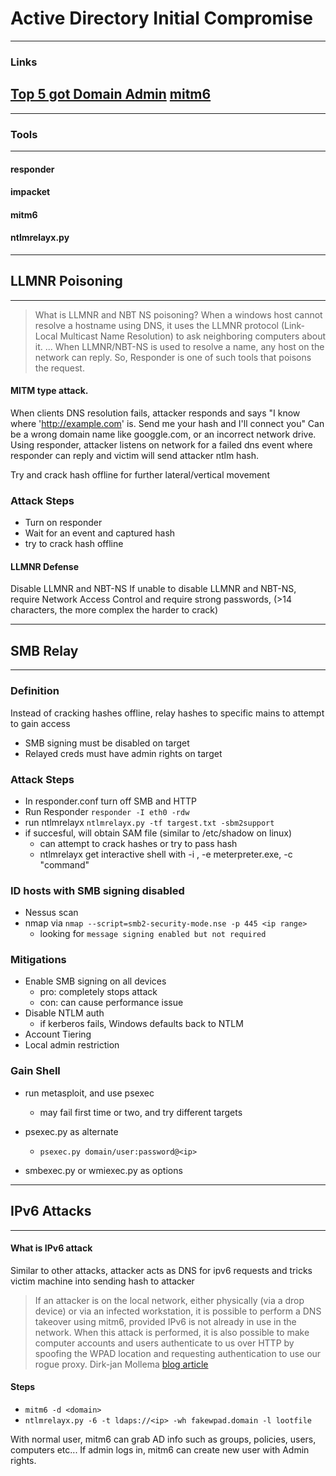 # Active Directory Initial Compromise

---
### Links
[Top 5 got Domain Admin](https://adam-toscher.medium.com/top-five-ways-i-got-domain-admin-on-your-internal-network-before-lunch-2018-edition-82259ab73aaa)
[mitm6](https://blog.fox-it.com/2018/01/11/mitm6-compromising-ipv4-networks-via-ipv6/)
---

---
### Tools
---

#### responder
#### impacket
#### mitm6
#### ntlmrelayx.py


---
## LLMNR Poisoning
---

>What is LLMNR and NBT NS poisoning?
>When a windows host cannot resolve a hostname using DNS, it uses the LLMNR protocol (Link-Local Multicast Name Resolution) to ask neighboring computers about it. ... When LLMNR/NBT-NS is used to resolve a name, any host on the network can reply. So, Responder is one of such tools that poisons the request.

#### MITM type attack.
When clients DNS resolution fails, attacker responds and says "I know where 'http://example.com' is. Send me your hash and I'll connect you"
Can be a wrong domain name like googgle.com, or an incorrect network drive.
Using responder, attacker listens on network for a failed dns event where responder can reply and victim will send attacker ntlm hash.

Try and crack hash offline for further lateral/vertical movement

### Attack Steps
- Turn on responder
- Wait for an event and captured hash
- try to crack hash offline

#### LLMNR Defense
Disable LLMNR and NBT-NS
If unable to disable LLMNR and NBT-NS, require Network Access Control and require strong passwords, (>14 characters, the more complex the harder to crack)


---
## SMB Relay
---

### Definition
Instead of cracking hashes offline, relay hashes to specific mains to attempt to gain access

- SMB signing must be disabled on target
- Relayed creds must have admin rights on target

### Attack Steps
- In responder.conf turn off SMB and HTTP
- Run Responder ``` responder -I eth0 -rdw ```
- run ntlmrelayx ``` ntlmrelayx.py -tf targest.txt -sbm2support ```
- if succesful, will obtain SAM file (similar to /etc/shadow on linux)
	- can attempt to crack hashes or try to pass hash
	- ntlmrelayx get interactive shell with -i , -e meterpreter.exe, -c "command" 

### ID hosts with SMB signing disabled
- Nessus scan
- nmap via ``` nmap --script=smb2-security-mode.nse -p 445 <ip range> ```
	- looking for ``` message signing enabled but not required ```

### Mitigations
- Enable SMB signing on all devices
	- pro: completely stops attack
	- con: can cause performance issue
- Disable NTLM auth
	- if kerberos fails, Windows defaults back to NTLM
- Account Tiering
- Local admin restriction


### Gain Shell
- run  metasploit, and use psexec
	- may fail first time or two, and try different targets

- psexec.py as alternate
	- ``` psexec.py domain/user:password@<ip> ```
- smbexec.py or wmiexec.py as options


---
## IPv6 Attacks
---

#### What is IPv6 attack
Similar to other attacks, attacker acts as DNS for ipv6 requests and tricks victim machine into sending hash to attacker
> If an attacker is on the local network, either physically (via a drop device) or via an infected workstation, it is possible to perform a DNS takeover using mitm6, provided IPv6 is not already in use in the network. When this attack is performed, it is also possible to make computer accounts and users authenticate to us over HTTP by spoofing the WPAD location and requesting authentication to use our rogue proxy.
> Dirk-jan Mollema [blog article](https://dirkjanm.io/worst-of-both-worlds-ntlm-relaying-and-kerberos-delegation/)
#### Steps
- ``` mitm6 -d <domain> ```
- ``` ntlmrelayx.py -6 -t ldaps://<ip> -wh fakewpad.domain -l lootfile ```

With normal user, mitm6 can grab AD info such as groups, policies, users, computers etc...
If admin logs in, mitm6 can create new user with Admin rights.
